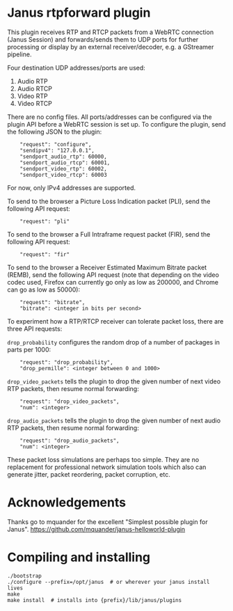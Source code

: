 # Janus rtpforward plugin

This plugin receives RTP and RTCP packets from a WebRTC connection (Janus Session) and forwards/sends them to UDP ports for further processing or display by an external receiver/decoder, e.g. a GStreamer pipeline.
 
Four destination UDP addresses/ports are used:
 
1. Audio RTP
2. Audio RTCP
3. Video RTP
4. Video RTCP

There are no config files. All ports/addresses can be configured via the plugin API before a WebRTC session is set up. To configure the plugin, send the following JSON to the plugin:

		"request": "configure",
		"sendipv4": "127.0.0.1",
		"sendport_audio_rtp": 60000,
		"sendport_audio_rtcp": 60001,
		"sendport_video_rtp": 60002,
		"sendport_video_rtcp": 60003
		
For now, only IPv4 addresses are supported.

To send to the browser a Picture Loss Indication packet (PLI), send the following API request:
		
		"request": "pli"
		
To send to the browser a Full Intraframe request packet (FIR), send the following API request:
		
		"request": "fir"
		
To send to the browser a Receiver Estimated Maximum Bitrate packet (REMB), send the following API request (note that depending on the video codec used, Firefox can currently go only as low as 200000, and Chrome can go as low as 50000):
		
		"request": "bitrate",
		"bitrate": <integer in bits per second>

To experiment how a RTP/RTCP receiver can tolerate packet loss, there are three API requests:

`drop_probability` configures the random drop of a number of packages in parts per 1000:

		"request": "drop_probability",
		"drop_permille": <integer between 0 and 1000>
		
`drop_video_packets` tells the plugin to drop the given number of next video RTP packets, then resume normal forwarding:
		
		"request": "drop_video_packets",
		"num": <integer>
		
`drop_audio_packets` tells the plugin to drop the given number of next audio RTP packets, then resume normal forwarding:
		
		"request": "drop_audio_packets",
		"num": <integer>
		
These packet loss simulations are perhaps too simple. They are no replacement for professional network simulation tools which also can generate jitter, packet reordering, packet corruption, etc.

# Acknowledgements

Thanks go to mquander for the excellent "Simplest possible plugin for Janus". https://github.com/mquander/janus-helloworld-plugin


# Compiling and installing

````shell
./bootstrap
./configure --prefix=/opt/janus  # or wherever your janus install lives
make
make install  # installs into {prefix}/lib/janus/plugins
````

